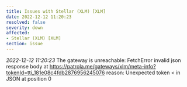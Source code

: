 ```yaml
---
title: Issues with Stellar (XLM) [XLM]
date: 2022-12-12 11:20:23
resolved: false
severity: down
affected:
- Stellar (XLM) [XLM]
section: issue
---
```


*2022-12-12 11:20:23* The gateway is unreachable: FetchError invalid json response body at https://patrola.me/gateways/xlm/meta-info?tokenId=tti_181e08c4fdb2876956245076 reason: Unexpected token < in JSON at position 0